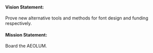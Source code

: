 ####  Vision Statement:
	
Prove new alternative tools and methods for font design and funding respectively.

####  Mission Statement:
	
Board the AEOLUM.
